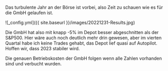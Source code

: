 Das turbulente Jahr an der Börse ist vorbei, also Zeit zu schauen wie es für die GmbH gelaufen ist.

![_config.yml]({{ site.baseurl }}/images/20221231-Results.jpg)

Die GmbH hat also mit knapp -5% im Depot besser abgeschnitten als der S&P500.
Hier wäre auch noch deutlich mehr drin gewesen, aber im vierten Quartal habe ich keine Trades gehabt, das Depot lief quasi auf Autopilot.
Hoffen wir, dass 2023 stabiler wird.

Die genauen Betriebskosten der GmbH folgen wenn alle Zahlen vorhanden sind und verbucht wurden.
